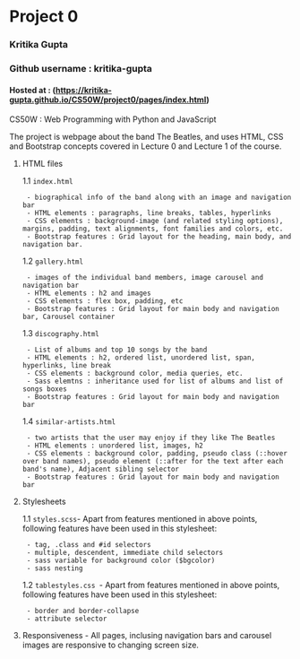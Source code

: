 # Project 0 
### Kritika Gupta
### Github username : kritika-gupta
#### Hosted at : (https://kritika-gupta.github.io/CS50W/project0/pages/index.html)

CS50W : Web Programming with Python and JavaScript

The project is webpage about the band The Beatles, and uses HTML, CSS and Bootstrap concepts covered in Lecture 0 and Lecture 1 of the course. 

1. HTML files
    
    1.1 `index.html`

        - biographical info of the band along with an image and navigation bar
        - HTML elements : paragraphs, line breaks, tables, hyperlinks
        - CSS elements : background-image (and related styling options), margins, padding, text alignments, font families and colors, etc.
        - Bootstrap features : Grid layout for the heading, main body, and navigation bar.

    1.2 `gallery.html`

        - images of the individual band members, image carousel and navigation bar
        - HTML elements : h2 and images
        - CSS elements : flex box, padding, etc
        - Bootstrap features : Grid layout for main body and navigation bar, Carousel container

    1.3 `discography.html`

        - List of albums and top 10 songs by the band
        - HTML elements : h2, ordered list, unordered list, span, hyperlinks, line break
        - CSS elements : background color, media queries, etc.
        - Sass elemtns : inheritance used for list of albums and list of songs boxes
        - Bootstrap features : Grid layout for main body and navigation bar 

    1.4 `similar-artists.html`

        - two artists that the user may enjoy if they like The Beatles
        - HTML elements : unordered list, images, h2
        - CSS elements : background color, padding, pseudo class (::hover over band names), pseudo element (::after for the text after each band's name), Adjacent sibling selector
        - Bootstrap features : Grid layout for main body and navigation bar 

2. Stylesheets

    1.1 `styles.scss`- Apart from features mentioned in above points, following features have been used in this stylesheet:

        - tag, .class and #id selectors
        - multiple, descendent, immediate child selectors
        - sass variable for background color ($bgcolor)
        - sass nesting 

    1.2 `tablestyles.css `- Apart from features mentioned in above points, following features have been used in this stylesheet:

        - border and border-collapse
        - attribute selector 

3. Responsiveness - All pages, inclusing navigation bars and carousel images are responsive to changing screen size.  
